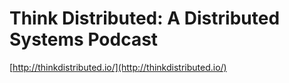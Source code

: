 <!--
id: 55292724423
link: http://tumblr.atmos.org/post/55292724423/think-distributed-a-distributed-systems-podcast
slug: think-distributed-a-distributed-systems-podcast
date: Fri Jul 12 2013 15:49:00 GMT-0700 (PDT)
publish: 2013-07-012
tags: 
title: Think Distributed: A Distributed Systems Podcast
-->


Think Distributed: A Distributed Systems Podcast
================================================

[http://thinkdistributed.io/](http://thinkdistributed.io/)

